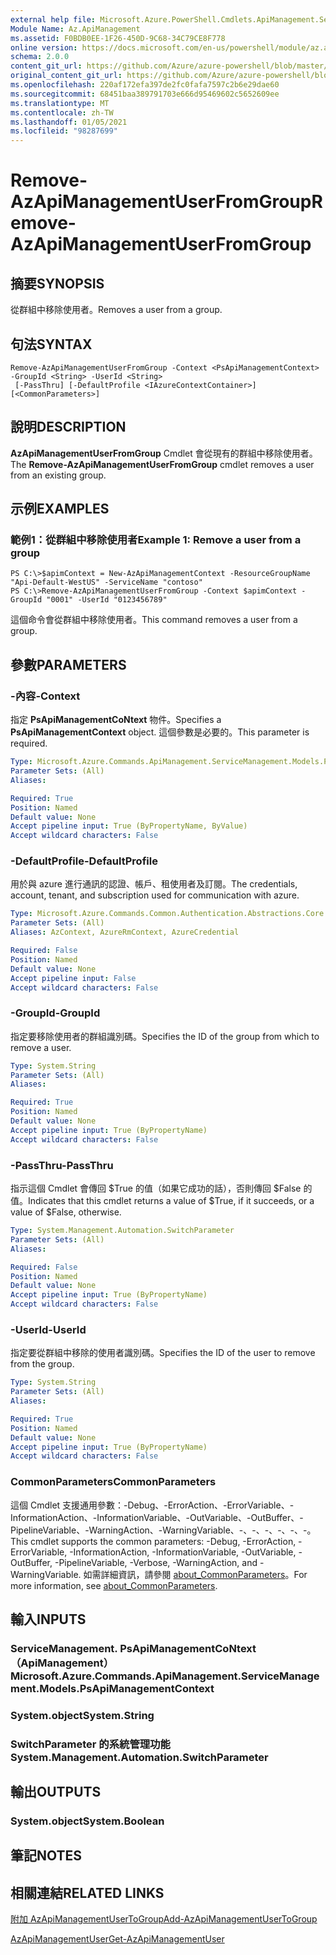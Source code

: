 ```yaml
---
external help file: Microsoft.Azure.PowerShell.Cmdlets.ApiManagement.ServiceManagement.dll-Help.xml
Module Name: Az.ApiManagement
ms.assetid: F0BDB0EE-1F26-450D-9C68-34C79CE8F778
online version: https://docs.microsoft.com/en-us/powershell/module/az.apimanagement/remove-azapimanagementuserfromgroup
schema: 2.0.0
content_git_url: https://github.com/Azure/azure-powershell/blob/master/src/ApiManagement/ApiManagement/help/Remove-AzApiManagementUserFromGroup.md
original_content_git_url: https://github.com/Azure/azure-powershell/blob/master/src/ApiManagement/ApiManagement/help/Remove-AzApiManagementUserFromGroup.md
ms.openlocfilehash: 220af172efa397de2fc0fafa7597c2b6e29dae60
ms.sourcegitcommit: 68451baa389791703e666d95469602c5652609ee
ms.translationtype: MT
ms.contentlocale: zh-TW
ms.lasthandoff: 01/05/2021
ms.locfileid: "98287699"
---
```

# <span data-ttu-id="1fe8e-101">Remove-AzApiManagementUserFromGroup</span><span class="sxs-lookup"><span data-stu-id="1fe8e-101">Remove-AzApiManagementUserFromGroup</span></span>

## <span data-ttu-id="1fe8e-102">摘要</span><span class="sxs-lookup"><span data-stu-id="1fe8e-102">SYNOPSIS</span></span>
<span data-ttu-id="1fe8e-103">從群組中移除使用者。</span><span class="sxs-lookup"><span data-stu-id="1fe8e-103">Removes a user from a group.</span></span>

## <span data-ttu-id="1fe8e-104">句法</span><span class="sxs-lookup"><span data-stu-id="1fe8e-104">SYNTAX</span></span>

```
Remove-AzApiManagementUserFromGroup -Context <PsApiManagementContext> -GroupId <String> -UserId <String>
 [-PassThru] [-DefaultProfile <IAzureContextContainer>] [<CommonParameters>]
```

## <span data-ttu-id="1fe8e-105">說明</span><span class="sxs-lookup"><span data-stu-id="1fe8e-105">DESCRIPTION</span></span>
<span data-ttu-id="1fe8e-106">**AzApiManagementUserFromGroup** Cmdlet 會從現有的群組中移除使用者。</span><span class="sxs-lookup"><span data-stu-id="1fe8e-106">The **Remove-AzApiManagementUserFromGroup** cmdlet removes a user from an existing group.</span></span>

## <span data-ttu-id="1fe8e-107">示例</span><span class="sxs-lookup"><span data-stu-id="1fe8e-107">EXAMPLES</span></span>

### <span data-ttu-id="1fe8e-108">範例1：從群組中移除使用者</span><span class="sxs-lookup"><span data-stu-id="1fe8e-108">Example 1: Remove a user from a group</span></span>
```
PS C:\>$apimContext = New-AzApiManagementContext -ResourceGroupName "Api-Default-WestUS" -ServiceName "contoso"
PS C:\>Remove-AzApiManagementUserFromGroup -Context $apimContext -GroupId "0001" -UserId "0123456789"
```

<span data-ttu-id="1fe8e-109">這個命令會從群組中移除使用者。</span><span class="sxs-lookup"><span data-stu-id="1fe8e-109">This command removes a user from a group.</span></span>

## <span data-ttu-id="1fe8e-110">參數</span><span class="sxs-lookup"><span data-stu-id="1fe8e-110">PARAMETERS</span></span>

### <span data-ttu-id="1fe8e-111">-內容</span><span class="sxs-lookup"><span data-stu-id="1fe8e-111">-Context</span></span>
<span data-ttu-id="1fe8e-112">指定 **PsApiManagementCoNtext** 物件。</span><span class="sxs-lookup"><span data-stu-id="1fe8e-112">Specifies a **PsApiManagementContext** object.</span></span>
<span data-ttu-id="1fe8e-113">這個參數是必要的。</span><span class="sxs-lookup"><span data-stu-id="1fe8e-113">This parameter is required.</span></span>

```yaml
Type: Microsoft.Azure.Commands.ApiManagement.ServiceManagement.Models.PsApiManagementContext
Parameter Sets: (All)
Aliases:

Required: True
Position: Named
Default value: None
Accept pipeline input: True (ByPropertyName, ByValue)
Accept wildcard characters: False
```

### <span data-ttu-id="1fe8e-114">-DefaultProfile</span><span class="sxs-lookup"><span data-stu-id="1fe8e-114">-DefaultProfile</span></span>
<span data-ttu-id="1fe8e-115">用於與 azure 進行通訊的認證、帳戶、租使用者及訂閱。</span><span class="sxs-lookup"><span data-stu-id="1fe8e-115">The credentials, account, tenant, and subscription used for communication with azure.</span></span>

```yaml
Type: Microsoft.Azure.Commands.Common.Authentication.Abstractions.Core.IAzureContextContainer
Parameter Sets: (All)
Aliases: AzContext, AzureRmContext, AzureCredential

Required: False
Position: Named
Default value: None
Accept pipeline input: False
Accept wildcard characters: False
```

### <span data-ttu-id="1fe8e-116">-GroupId</span><span class="sxs-lookup"><span data-stu-id="1fe8e-116">-GroupId</span></span>
<span data-ttu-id="1fe8e-117">指定要移除使用者的群組識別碼。</span><span class="sxs-lookup"><span data-stu-id="1fe8e-117">Specifies the ID of the group from which to remove a user.</span></span>

```yaml
Type: System.String
Parameter Sets: (All)
Aliases:

Required: True
Position: Named
Default value: None
Accept pipeline input: True (ByPropertyName)
Accept wildcard characters: False
```

### <span data-ttu-id="1fe8e-118">-PassThru</span><span class="sxs-lookup"><span data-stu-id="1fe8e-118">-PassThru</span></span>
<span data-ttu-id="1fe8e-119">指示這個 Cmdlet 會傳回 $True 的值（如果它成功的話），否則傳回 $False 的值。</span><span class="sxs-lookup"><span data-stu-id="1fe8e-119">Indicates that this cmdlet returns a value of $True, if it succeeds, or a value of $False, otherwise.</span></span>

```yaml
Type: System.Management.Automation.SwitchParameter
Parameter Sets: (All)
Aliases:

Required: False
Position: Named
Default value: None
Accept pipeline input: True (ByPropertyName)
Accept wildcard characters: False
```

### <span data-ttu-id="1fe8e-120">-UserId</span><span class="sxs-lookup"><span data-stu-id="1fe8e-120">-UserId</span></span>
<span data-ttu-id="1fe8e-121">指定要從群組中移除的使用者識別碼。</span><span class="sxs-lookup"><span data-stu-id="1fe8e-121">Specifies the ID of the user to remove from the group.</span></span>

```yaml
Type: System.String
Parameter Sets: (All)
Aliases:

Required: True
Position: Named
Default value: None
Accept pipeline input: True (ByPropertyName)
Accept wildcard characters: False
```

### <span data-ttu-id="1fe8e-122">CommonParameters</span><span class="sxs-lookup"><span data-stu-id="1fe8e-122">CommonParameters</span></span>
<span data-ttu-id="1fe8e-123">這個 Cmdlet 支援通用參數：-Debug、-ErrorAction、-ErrorVariable、-InformationAction、-InformationVariable、-OutVariable、-OutBuffer、-PipelineVariable、-WarningAction、-WarningVariable、-、-、-、-、-、-。</span><span class="sxs-lookup"><span data-stu-id="1fe8e-123">This cmdlet supports the common parameters: -Debug, -ErrorAction, -ErrorVariable, -InformationAction, -InformationVariable, -OutVariable, -OutBuffer, -PipelineVariable, -Verbose, -WarningAction, and -WarningVariable.</span></span> <span data-ttu-id="1fe8e-124">如需詳細資訊，請參閱 [about_CommonParameters](http://go.microsoft.com/fwlink/?LinkID=113216)。</span><span class="sxs-lookup"><span data-stu-id="1fe8e-124">For more information, see [about_CommonParameters](http://go.microsoft.com/fwlink/?LinkID=113216).</span></span>

## <span data-ttu-id="1fe8e-125">輸入</span><span class="sxs-lookup"><span data-stu-id="1fe8e-125">INPUTS</span></span>

### <span data-ttu-id="1fe8e-126">ServiceManagement. PsApiManagementCoNtext （ApiManagement）</span><span class="sxs-lookup"><span data-stu-id="1fe8e-126">Microsoft.Azure.Commands.ApiManagement.ServiceManagement.Models.PsApiManagementContext</span></span>

### <span data-ttu-id="1fe8e-127">System.object</span><span class="sxs-lookup"><span data-stu-id="1fe8e-127">System.String</span></span>

### <span data-ttu-id="1fe8e-128">SwitchParameter 的系統管理功能</span><span class="sxs-lookup"><span data-stu-id="1fe8e-128">System.Management.Automation.SwitchParameter</span></span>

## <span data-ttu-id="1fe8e-129">輸出</span><span class="sxs-lookup"><span data-stu-id="1fe8e-129">OUTPUTS</span></span>

### <span data-ttu-id="1fe8e-130">System.object</span><span class="sxs-lookup"><span data-stu-id="1fe8e-130">System.Boolean</span></span>

## <span data-ttu-id="1fe8e-131">筆記</span><span class="sxs-lookup"><span data-stu-id="1fe8e-131">NOTES</span></span>

## <span data-ttu-id="1fe8e-132">相關連結</span><span class="sxs-lookup"><span data-stu-id="1fe8e-132">RELATED LINKS</span></span>

[<span data-ttu-id="1fe8e-133">附加 AzApiManagementUserToGroup</span><span class="sxs-lookup"><span data-stu-id="1fe8e-133">Add-AzApiManagementUserToGroup</span></span>](./Add-AzApiManagementUserToGroup.md)

[<span data-ttu-id="1fe8e-134">AzApiManagementUser</span><span class="sxs-lookup"><span data-stu-id="1fe8e-134">Get-AzApiManagementUser</span></span>](./Get-AzApiManagementUser.md)


